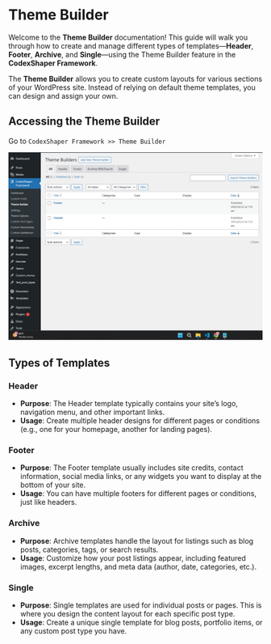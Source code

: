 # Theme Builder

Welcome to the **Theme Builder** documentation! This guide will walk you through how to create and manage different types of templates—**Header**, **Footer**, **Archive**, and **Single**—using the Theme Builder feature in the **CodexShaper Framework**.

The **Theme Builder** allows you to create custom layouts for various sections of your WordPress site. Instead of relying on default theme templates, you can design and assign your own.

## Accessing the Theme Builder
Go to `CodexShaper Framework >> Theme Builder`

<p class="cmf--img-wrapper">
    <img src="/assets/framework/images/theme-builder/overview.png" alt="Theme Builder Overview">
</p>

## Types of Templates

### Header
- **Purpose**: The Header template typically contains your site’s logo, navigation menu, and other important links.
- **Usage**: Create multiple header designs for different pages or conditions (e.g., one for your homepage, another for landing pages).

### Footer
- **Purpose**: The Footer template usually includes site credits, contact information, social media links, or any widgets you want to display at the bottom of your site.
- **Usage**: You can have multiple footers for different pages or conditions, just like headers.

### Archive
- **Purpose**: Archive templates handle the layout for listings such as blog posts, categories, tags, or search results.
- **Usage**: Customize how your post listings appear, including featured images, excerpt lengths, and meta data (author, date, categories, etc.).

### Single
- **Purpose**: Single templates are used for individual posts or pages. This is where you design the content layout for each specific post type.
- **Usage**: Create a unique single template for blog posts, portfolio items, or any custom post type you have.